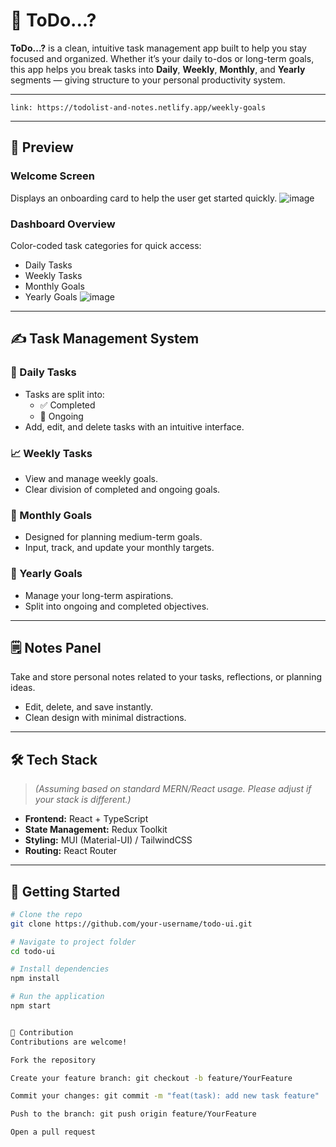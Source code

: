 # 🧠 ToDo...?

**ToDo...?** is a clean, intuitive task management app built to help you stay focused and organized. Whether it’s your daily to-dos or long-term goals, this app helps you break tasks into **Daily**, **Weekly**, **Monthly**, and **Yearly** segments — giving structure to your personal productivity system. 

---

`link: https://todolist-and-notes.netlify.app/weekly-goals`

---

## 📸 Preview

### Welcome Screen
Displays an onboarding card to help the user get started quickly.
![image](https://github.com/user-attachments/assets/290c970a-2cd8-475e-8962-61b2623d3962)

### Dashboard Overview
Color-coded task categories for quick access:
- Daily Tasks
- Weekly Tasks
- Monthly Goals
- Yearly Goals
![image](https://github.com/user-attachments/assets/d57ebd71-9c81-4601-aff9-5b3dfd2cb2cd)

---

## ✍️ Task Management System

### 📅 Daily Tasks
- Tasks are split into:
  - ✅ Completed
  - 🔄 Ongoing
- Add, edit, and delete tasks with an intuitive interface.

### 📈 Weekly Tasks
- View and manage weekly goals.
- Clear division of completed and ongoing goals.

### 📆 Monthly Goals
- Designed for planning medium-term goals.
- Input, track, and update your monthly targets.

### 🎯 Yearly Goals
- Manage your long-term aspirations.
- Split into ongoing and completed objectives.

---

## 🗒 Notes Panel
Take and store personal notes related to your tasks, reflections, or planning ideas.
- Edit, delete, and save instantly.
- Clean design with minimal distractions.

---

## 🛠 Tech Stack

> *(Assuming based on standard MERN/React usage. Please adjust if your stack is different.)*

- **Frontend:** React + TypeScript  
- **State Management:** Redux Toolkit  
- **Styling:** MUI (Material-UI) / TailwindCSS  
- **Routing:** React Router

---

## 🚀 Getting Started

```bash
# Clone the repo
git clone https://github.com/your-username/todo-ui.git

# Navigate to project folder
cd todo-ui

# Install dependencies
npm install

# Run the application
npm start


🤝 Contribution
Contributions are welcome!

Fork the repository

Create your feature branch: git checkout -b feature/YourFeature

Commit your changes: git commit -m "feat(task): add new task feature"

Push to the branch: git push origin feature/YourFeature

Open a pull request
